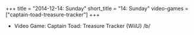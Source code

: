 +++
title = "2014-12-14: Sunday"
short_title = "14: Sunday"
video-games = ["captain-toad-treasure-tracker"]
+++


* Video Game: Captain Toad: Treasure Tracker {WiiU} /b/